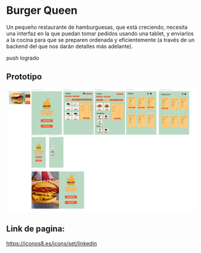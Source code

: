 # Burger Queen

Un pequeño restaurante de hamburguesas, que está creciendo, necesita una interfaz en la que puedan tomar pedidos usando una tablet, y enviarlos a la cocina para que se preparen ordenada y eficientemente (a través de un backend del que nos darán detalles más adelante).

push logrado

## Prototipo
![](src/img/prototipo.png)
## Link de pagina:
https://iconos8.es/icons/set/linkedin